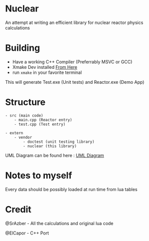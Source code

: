 # Nuclear
An attempt at writing an efficient library for nuclear reactor physics calculations

# Building
- Have a working C++ Compiler (Preferrably MSVC or GCC)
- Xmake Dev installed [From Here](https://github.com/xmake-io/xmake)
- run `xmake` in your favorite terminal
  
This will generate Test.exe (Unit tests) and Reactor.exe (Demo App)

# Structure
```
- src (main code)
    - main.cpp (Reactor entry)
    - test.cpp (Test entry)

- extern
    - vendor
        - doctest (unit testing library)
        - nuclear (this library)

```

UML Diagram can be found here : [UML Diagram](https://github.com/ElCapor/ReactorUML/tree/main)


# Notes to myself
Every data should be possibly loaded at run time from lua tables

# Credit
@SrAzber - All the calculations and original lua code

@ElCapor - C++ Port